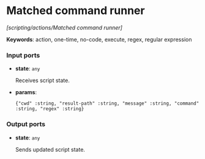 # Matched command runner

_[scripting/actions/Matched command runner]_

__Keywords__: action, one-time, no-code, execute, regex, regular expression

### Input ports

* __state__: ` any `


    Receives script state.  


* __params__: 
    ```
    {"cwd" :string, "result-path" :string, "message" :string, "command" :string, "regex" :string}
    ```

### Output ports

* __state__: ` any `


    Sends updated script state.  

